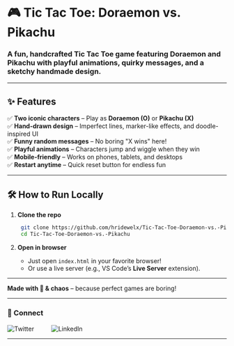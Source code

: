 # 🎮 **Tic Tac Toe: Doraemon vs. Pikachu** 

### A fun, handcrafted **Tic Tac Toe** game featuring **Doraemon and Pikachu** with playful animations, quirky messages, and a sketchy handmade design.  
---

## **✨ Features**  
✅ **Two iconic characters** – Play as **Doraemon (O)** or **Pikachu (X)**  
✅ **Hand-drawn design** – Imperfect lines, marker-like effects, and doodle-inspired UI  
✅ **Funny random messages** – No boring "X wins" here!  
✅ **Playful animations** – Characters jump and wiggle when they win  
✅ **Mobile-friendly** – Works on phones, tablets, and desktops  
✅ **Restart anytime** – Quick reset button for endless fun  

---

## **🛠️ How to Run Locally**  

1. **Clone the repo**  
   ```sh
    git clone https://github.com/hridewelx/Tic-Tac-Toe-Doraemon-vs.-Pikachu.git
    cd Tic-Tac-Toe-Doraemon-vs.-Pikachu
   ```

2. **Open in browser**  
   - Just open `index.html` in your favorite browser!  
   - Or use a live server (e.g., VS Code’s **Live Server** extension).  

---


**Made with 🧡 & chaos** – because perfect games are boring!  

---

### **🔗 Connect**  
<a href="https://x.com/hridewel" style="text-decoration: none; margin-right: 20px;">
  <img src="https://cdn-icons-png.flaticon.com/24/733/733579.png" alt="Twitter" style="vertical-align: middle;" />
</a>
&nbsp;&nbsp;&nbsp;
<a href="https://www.linkedin.com/in/hridoychowdhury/" style="text-decoration: none;">
  <img src="https://cdn-icons-png.flaticon.com/24/174/174857.png" alt="LinkedIn" style="vertical-align: middle;" /> 
</a>



--- 

